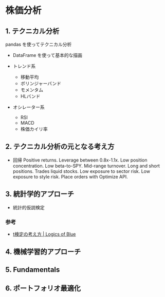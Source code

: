 # 株価分析

## 1. テクニカル分析

pandas を使ってテクニカル分析

+ DataFrame を使って基本的な描画

+ トレンド系
    + 移動平均
    + ボリンジャーバンド
    + モメンタム
    + HLバンド


+ オシレーター系
    + RSI
    + MACD
    + 株価カイリ率


## 2. テクニカル分析の元となる考え方

+ 回帰 Positive returns.
 Leverage between 0.8x-1.1x.
 Low position concentration.
 Low beta-to-SPY.
 Mid-range turnover.
 Long and short positions.
 Trades liquid stocks.
 Low exposure to sector risk.
 Low exposure to style risk.
 Place orders with Optimize API.

## 3. 統計学的アプローチ

+ 統計的仮説検定

### 参考
+ [t検定の考え方 | Logics of Blue](https://logics-of-blue.com/t-test/)


## 4. 機械学習的アプローチ

## 5. Fundamentals

## 6. ポートフォリオ最適化
